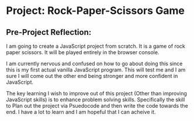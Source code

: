 # Project: Rock-Paper-Scissors Game

## Pre-Project Reflection:
I am going to create a JavaScript project from scratch. It is a game of rock paper scissors. It will be played entirely in the browser console.

I am currently nervous and confused on how to go about doing this since this is my first actual vanilla JavaScript program. This will test me and I am sure I will come out the other end being stronger and more confident in JavaScript. 

The key learning I wish to improve out of this project (Other than improving JavaScript skills) is to enhance problem solving skills. Specifically the skill to Plan out the project via Psuedocode and then write the code towards the end. I have a lot to learn and I am hopeful that I can acheive it.

